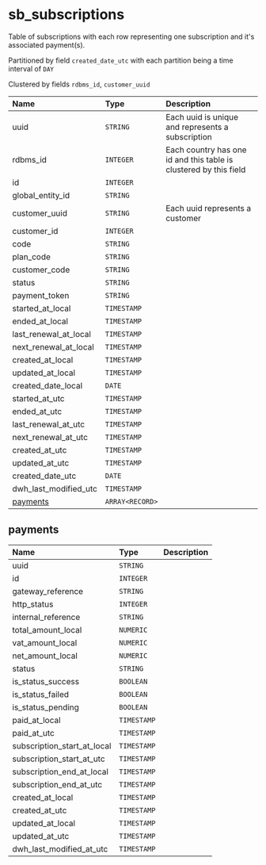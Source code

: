 # sb_subscriptions

Table of subscriptions with each row representing one subscription and it's associated payment(s).

Partitioned by field `created_date_utc` with each
partition being a time interval of `DAY`

Clustered by fields `rdbms_id`, `customer_uuid`


| Name | Type | Description |
| :--- | :--- | :---        |
| uuid | `STRING` | Each uuid is unique and represents a subscription |
| rdbms_id | `INTEGER` | Each country has one id and this table is clustered by this field |
| id | `INTEGER` |  |
| global_entity_id | `STRING` |  |
| customer_uuid | `STRING` | Each uuid represents a customer |
| customer_id | `INTEGER` |  |
| code | `STRING` |  |
| plan_code | `STRING` |  |
| customer_code | `STRING` |  |
| status | `STRING` |  |
| payment_token | `STRING` |  |
| started_at_local | `TIMESTAMP` |  |
| ended_at_local | `TIMESTAMP` |  |
| last_renewal_at_local | `TIMESTAMP` |  |
| next_renewal_at_local | `TIMESTAMP` |  |
| created_at_local | `TIMESTAMP` |  |
| updated_at_local | `TIMESTAMP` |  |
| created_date_local | `DATE` |  |
| started_at_utc | `TIMESTAMP` |  |
| ended_at_utc | `TIMESTAMP` |  |
| last_renewal_at_utc | `TIMESTAMP` |  |
| next_renewal_at_utc | `TIMESTAMP` |  |
| created_at_utc | `TIMESTAMP` |  |
| updated_at_utc | `TIMESTAMP` |  |
| created_date_utc | `DATE` |  |
| dwh_last_modified_utc | `TIMESTAMP` |  |
| [payments](#payments) | `ARRAY<RECORD>` |  |

## payments

| Name | Type | Description |
| :--- | :--- | :---        |
| uuid | `STRING` |  |
| id | `INTEGER` |  |
| gateway_reference | `STRING` |  |
| http_status | `INTEGER` |  |
| internal_reference | `STRING` |  |
| total_amount_local | `NUMERIC` |  |
| vat_amount_local | `NUMERIC` |  |
| net_amount_local | `NUMERIC` |  |
| status | `STRING` |  |
| is_status_success | `BOOLEAN` |  |
| is_status_failed | `BOOLEAN` |  |
| is_status_pending | `BOOLEAN` |  |
| paid_at_local | `TIMESTAMP` |  |
| paid_at_utc | `TIMESTAMP` |  |
| subscription_start_at_local | `TIMESTAMP` |  |
| subscription_start_at_utc | `TIMESTAMP` |  |
| subscription_end_at_local | `TIMESTAMP` |  |
| subscription_end_at_utc | `TIMESTAMP` |  |
| created_at_local | `TIMESTAMP` |  |
| created_at_utc | `TIMESTAMP` |  |
| updated_at_local | `TIMESTAMP` |  |
| updated_at_utc | `TIMESTAMP` |  |
| dwh_last_modified_at_utc | `TIMESTAMP` |  |
